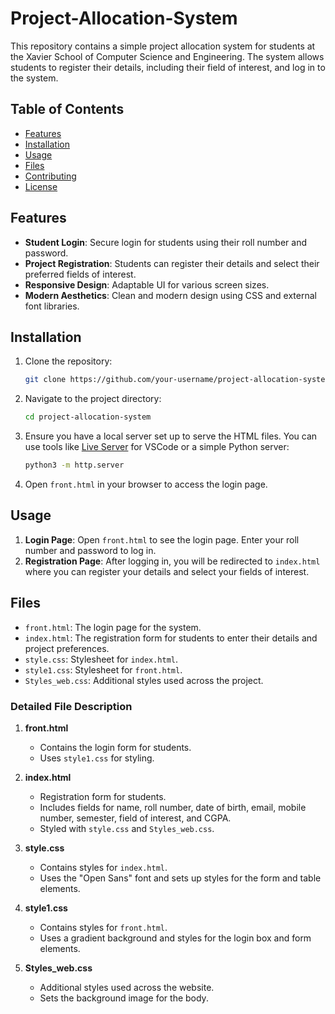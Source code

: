 # Project-Allocation-System
This repository contains a simple project allocation system for students at the Xavier School of Computer Science and Engineering. The system allows students to register their details, including their field of interest, and log in to the system.

## Table of Contents
- [Features](#features)
- [Installation](#installation)
- [Usage](#usage)
- [Files](#files)
- [Contributing](#contributing)
- [License](#license)

## Features
- **Student Login**: Secure login for students using their roll number and password.
- **Project Registration**: Students can register their details and select their preferred fields of interest.
- **Responsive Design**: Adaptable UI for various screen sizes.
- **Modern Aesthetics**: Clean and modern design using CSS and external font libraries.

## Installation
1. Clone the repository:
   ```bash
   git clone https://github.com/your-username/project-allocation-system.git
   ```
2. Navigate to the project directory:
   ```bash
   cd project-allocation-system
   ```
3. Ensure you have a local server set up to serve the HTML files. You can use tools like [Live Server](https://marketplace.visualstudio.com/items?itemName=ritwickdey.LiveServer) for VSCode or a simple Python server:
   ```bash
   python3 -m http.server
   ```
4. Open `front.html` in your browser to access the login page.

## Usage
1. **Login Page**: Open `front.html` to see the login page. Enter your roll number and password to log in.
2. **Registration Page**: After logging in, you will be redirected to `index.html` where you can register your details and select your fields of interest.

## Files
- `front.html`: The login page for the system.
- `index.html`: The registration form for students to enter their details and project preferences.
- `style.css`: Stylesheet for `index.html`.
- `style1.css`: Stylesheet for `front.html`.
- `Styles_web.css`: Additional styles used across the project.

### Detailed File Description
1. **front.html**
   - Contains the login form for students.
   - Uses `style1.css` for styling.
   
2. **index.html**
   - Registration form for students.
   - Includes fields for name, roll number, date of birth, email, mobile number, semester, field of interest, and CGPA.
   - Styled with `style.css` and `Styles_web.css`.

3. **style.css**
   - Contains styles for `index.html`.
   - Uses the "Open Sans" font and sets up styles for the form and table elements.

4. **style1.css**
   - Contains styles for `front.html`.
   - Uses a gradient background and styles for the login box and form elements.

5. **Styles_web.css**
   - Additional styles used across the website.
   - Sets the background image for the body.
